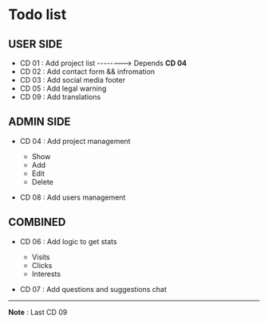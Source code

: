 # Todo list

## **USER SIDE**
* CD 01 : Add project list --------> Depends **CD 04**
* CD 02 : Add contact form && infromation 
* CD 03 : Add social media footer
* CD 05 : Add legal warning
* CD 09 : Add translations

## **ADMIN SIDE**

* CD 04 : Add project management 
    * Show
    * Add
    * Edit
    * Delete

* CD 08 : Add users management 

## **COMBINED**

* CD 06 : Add logic to get stats
  * Visits
  * Clicks
  * Interests

* CD 07 : Add questions and suggestions chat

***

**Note** : Last CD 09